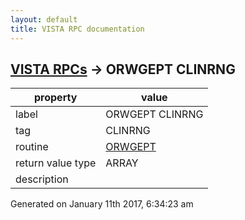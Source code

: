 ```yaml
---
layout: default
title: VISTA RPC documentation
---
```




## [VISTA RPCs](TableOfContent.md) &#8594; ORWGEPT CLINRNG 

 property | value 
--- | --- 
 label | ORWGEPT CLINRNG
 tag | CLINRNG
 routine | [ORWGEPT](http://code.osehra.org/dox/Routine_ORWGEPT_source.html)
 return value type | ARRAY
 description | 




Generated on January 11th 2017, 6:34:23 am
